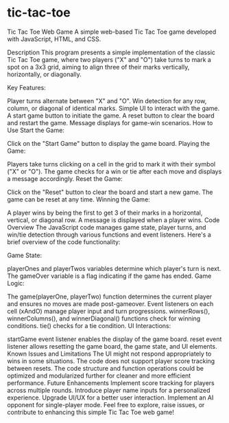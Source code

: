# tic-tac-toe

Tic Tac Toe Web Game
A simple web-based Tic Tac Toe game developed with JavaScript, HTML, and CSS.

Description
This program presents a simple implementation of the classic Tic Tac Toe game, where two players ("X" and "O") take turns to mark a spot on a 3x3 grid, aiming to align three of their marks vertically, horizontally, or diagonally.

Key Features:

Player turns alternate between "X" and "O".
Win detection for any row, column, or diagonal of identical marks.
Simple UI to interact with the game.
A start game button to initiate the game.
A reset button to clear the board and restart the game.
Message displays for game-win scenarios.
How to Use
Start the Game:

Click on the "Start Game" button to display the game board.
Playing the Game:

Players take turns clicking on a cell in the grid to mark it with their symbol ("X" or "O").
The game checks for a win or tie after each move and displays a message accordingly.
Reset the Game:

Click on the "Reset" button to clear the board and start a new game.
The game can be reset at any time.
Winning the Game:

A player wins by being the first to get 3 of their marks in a horizontal, vertical, or diagonal row.
A message is displayed when a player wins.
Code Overview
The JavaScript code manages game state, player turns, and win/tie detection through various functions and event listeners. Here's a brief overview of the code functionality:

Game State:

playerOnes and playerTwos variables determine which player's turn is next.
The gameOver variable is a flag indicating if the game has ended.
Game Logic:

The game(playerOne, playerTwo) function determines the current player and ensures no moves are made post-gameover.
Event listeners on each cell (xAndO) manage player input and turn progressions.
winnerRows(), winnerColumns(), and winnerDiagonal() functions check for winning conditions.
tie() checks for a tie condition.
UI Interactions:

startGame event listener enables the display of the game board.
reset event listener allows resetting the game board, the game state, and UI elements.
Known Issues and Limitations
The UI might not respond appropriately to wins in some situations.
The code does not support player score tracking between resets.
The code structure and function operations could be optimized and modularized further for cleaner and more efficient performance.
Future Enhancements
Implement score tracking for players across multiple rounds.
Introduce player name inputs for a personalized experience.
Upgrade UI/UX for a better user interaction.
Implement an AI opponent for single-player mode.
Feel free to explore, raise issues, or contribute to enhancing this simple Tic Tac Toe web game!
